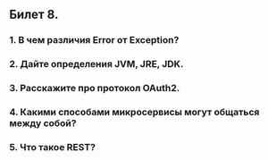 ## Билет 8.

### 1. В чем различия Error от Exception?
### 2. Дайте определения JVM, JRE, JDK.
### 3. Расскажите про протокол OAuth2.
### 4. Какими способами микросервисы могут общаться между собой?
### 5. Что такое REST?
